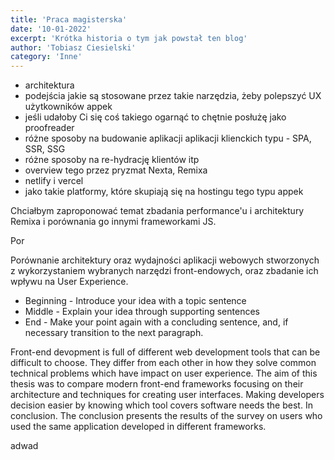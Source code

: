 ```yaml
---
title: 'Praca magisterska'
date: '10-01-2022'
excerpt: 'Krótka historia o tym jak powstał ten blog'
author: 'Tobiasz Ciesielski'
category: 'Inne'
---
```


- architektura
- podejścia jakie są stosowane przez takie narzędzia, żeby polepszyć UX użytkowników appek
- jeśli udałoby Ci się coś takiego ogarnąć to chętnie posłużę jako proofreader
- różne sposoby na budowanie aplikacji aplikacji klienckich typu - SPA, SSR, SSG
- różne sposoby na re-hydrację klientów itp
- overview tego przez pryzmat Nexta, Remixa
- netlify i vercel
- jako takie platformy, które skupiają się na hostingu tego typu appek

Chciałbym zaproponować temat zbadania performance'u i architektury Remixa i porównania go innymi frameworkami JS.

Por

Porównanie architektury oraz wydajności aplikacji webowych stworzonych z wykorzystaniem wybranych narzędzi front-endowych, oraz zbadanie ich wpływu na User Experience.

- Beginning - Introduce your idea with a topic sentence
- Middle - Explain your idea through supporting sentences
- End - Make your point again with a concluding sentence, and, if necessary transition to the next paragraph.

Front-end devopment is full of different web development tools that can be difficult to choose. They differ from each other in how they solve common technical problems which have impact on user experience. The aim of this thesis was to compare modern front-end frameworks focusing on their architecture and techniques for creating user interfaces. Making developers decision easier by knowing which tool covers software needs the best. In conclusion. The conclusion presents the results of the survey on users who used the same application developed in different frameworks.

adwad
